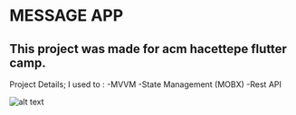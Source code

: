# MESSAGE APP

## This project was made for acm hacettepe flutter camp.
Project Details;
I used to :
-MVVM 
-State Management (MOBX)
-Rest API


![alt text](https://github.com/cagdaspektas/messageApp/blob/main/msg_app.gif)
